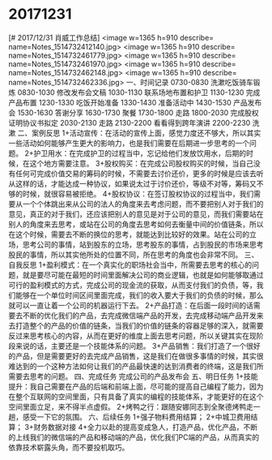 # 20171231

[# 2017/12/31 肖威工作总结]
<image w=1365 h=910 describe= name=Notes_1514732412140.jpg>
<image w=1365 h=910 describe= name=Notes_1514732461779.jpg>
<image w=1365 h=910 describe= name=Notes_1514732461970.jpg>
<image w=1365 h=910 describe= name=Notes_1514732462148.jpg>
<image w=1365 h=910 describe= name=Notes_1514732462336.jpg>
一、时间记录
0730-0830 洗漱吃饭骑车锻炼
0830-1030 修改发布会文稿
1030-1130 联系场地布置和护卫
1130-1230 完成产品布置
1230-1330 吃饭开始准备
1330-1430 准备活动中
1430-1530 产品发布会
1530-1630 答谢分享
1630-1730 聚餐
1730-1800 走路
1800-2030 完成股权证明协议书拟定
2030-2130 走路
2130-2200 看看得到跨年演讲
2200-2230 洗漱
二、案例反思
1+活动宣传：在活动的宣传上面，感觉力度还不够大，所以其实一些活动如何能够产生更大的影响力，也是我们需要在后期进一步思考的一个问题。
2+护卫用水：在完成护卫的过程当中，忘记给他们发放饮用水，后期的时候，在这个地方需要注意。
3+股权购买：在完成公司股权购买的时候，当自己没有任何可完成价值交易的筹码的时候，不需要去讨价还价，更多的时候是应该去听从这样的话，才能达成一种协议，如果说太过于讨价还价，等级不对等，筹码又不够的时候，就很容易被拒绝。
4+股权协议：在签订股权协议的过程当中，我们需要从一个个体跳出来从公司的法人的角度来去考虑问题，而不要把别人对于我们的意见，真正的对于我们，还应该把别人的意见是对于公司的意见，而我们需要站在别人的角度来去思考，或站在公司的角度去思考如何去衡量中间的价值链条，所以在这个时候，需要去不断的换位的思考，就能达到比较好的效果。站在公司的立场，思考公司的事情，站到股东的立场，思考股东的事情，占到股民的市场来思考股民的事情，所以其实他所处的位置不同，所在思考的角度也会非常不同。
三、自我反思
1+盈利模式：在一个真实化的职场社会当中，所需要去思考的核心的问题，就是要尽可能在最短的时间里面解决公司的商业逻辑，也就是如何能够取通过可行的盈利模式的方式，完成公司的现金流的获取，从而支付我们的负债，等，我们能够在一个单位时间区间里面完成，我们的收入要大于我们的负债的时候，那么就可以一直让着一个公司的机器运行下去。
2+产品打造：在后面一段时间的话需要去不断的优化我们的产品，去完成微信端产品的开发，去完成移动端产品开发来去打造整个的产品的价值的链条，当我们的价值的链条的容器足够的深入，就需要反过来思考核心的内容，从而在更好的维度上面去思考问题，所以关键其实在现阶段来说的话，主要还是一个技能体系的问题。
3+产品销售：我们打造了一个很好的产品，但是需要更好的去完成产品销售，这是我们在做很多事情的时候，其实很难达到的一个这种方法如何让我们的产品最快速的达到消费者的终端，这是我们所需要去思考的问题。
四、完成任务
完成公司的产品发布会
五、明日任务
1+技能提升：我自己需要在产品的后端和前端上面，尽可能的提高自己编程了能力，因为在整个互联网的空间里面，只有具备了真实的编程的技能体系，才能更好的在这个空间里面立足，来不得半点虚假。
2+烤鸭之行：跟随安娜同志到全聚德烤鸭走一趟，感受一下它的氛围。
六、后续任务
1+强子物料费用结算；
2+中城卫费用结算；
3+财务数据对接
4+全力以赴的提高变成急人，打造产品，优化产品，不断的上线我们的微信端的产品和移动端的产品，优化我们PC端的产品，从而真实的依靠技术崭露头角，而不要投机取巧。
